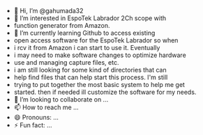 - 👋 Hi, I’m @gahumada32
- 👀 I’m interested in EspoTek Labrador 2Ch scope with
- function generator from Amazon. 
- 🌱 I’m currently learning Github to access existing
- open access software for the EspoTek Labrador so when
- i rcv it from Amazon i can start to use it. Eventually
- i may need to make software changes to optimize hardware
- use and managing capture files, etc.
- i am still looking for some kind of directories that can
- help find files that can help start this process. I'm still
- trying to put together the most basic system to help me get
- started. then if needed ill customize the software for my needs.
- 💞️ I’m looking to collaborate on ...
- 📫 How to reach me ...
- 😄 Pronouns: ...
- ⚡ Fun fact: ...

<!---
gahumada32/gahumada32 is a ✨ special ✨ repository because its `README.md` (this file) appears on your GitHub profile.
You can click the Preview link to take a look at your changes.
--->
